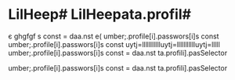# LilHeep# LilHeepata.profil#
      
є
ghgfgf
s const 
= daa.nst e(
umber;.profile[i].passwors[i]s const 
umber;.profile[i].passwors[i]s const uytj=llllllllllluytj=llllllllllluytj=lllll
umber;.profile[i].passwors[i]s const 
= daa.nst 
ta.profili].pasSelector


umber;.profile[i].passwors[i]s const 
= daa.nst 
ta.profili].pasSelector
